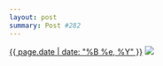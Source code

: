 ```yaml
---
layout: post
summary: Post #282
---
```


<p>
  <time><a href="/282">{{ page.date | date: "%B %e, %Y" }}</a></time>
  <a href="/282"><img src="{{ site.assets_url }}/282-640.jpg" srcset="{{ site.assets_url }}/282-1280.jpg 1280w, {{ site.assets_url }}/282-960.jpg 960w, {{ site.assets_url }}/282-640.jpg 640w, {{ site.assets_url }}/282-320.jpg 320w" sizes="(min-width: 700px) 50vw, calc(100vw - 2rem)" /></a>
</p>
